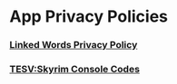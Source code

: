 # App Privacy Policies

### [Linked Words Privacy Policy](https://github.com/AwaisKing/PPs/blob/master/LinkedWords.md)

### [TESV:Skyrim Console Codes](https://github.com/AwaisKing/PPs/blob/master/Skyrim.md)
